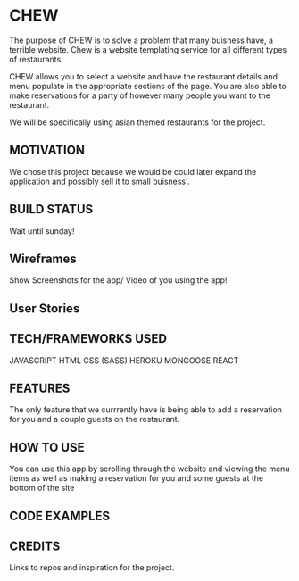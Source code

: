 # CHEW
The purpose of CHEW is to solve a problem that many buisness have, a terrible website. Chew is a website templating service for all different types of restaurants.

CHEW allows you to select a website and have the restaurant details and menu populate in the appropriate sections of the page. You are also able to make reservations for a party of however many people you want to the restaurant.

We will be specifically using asian themed restaurants for the project.

## MOTIVATION
 We chose this project because we would be could later expand the application and possibly sell it to small buisness'.



## BUILD STATUS
Wait until sunday!
<!-- CODE STYLE  -->

## Wireframes

Show Screenshots for the app/ Video of you using the app!

## User Stories


## TECH/FRAMEWORKS USED
  JAVASCRIPT
  HTML
  CSS
    (SASS)
  HEROKU
  MONGOOSE
  REACT

## FEATURES
The only feature that we currrently have is being able to add a reservation for you and a couple guests on the restaurant.


## HOW TO USE

You can use this app by scrolling through the website and viewing the menu items as well as making a reservation for you and some guests at the bottom of the site


## CODE EXAMPLES

## CREDITS
Links to repos and inspiration for the project.
